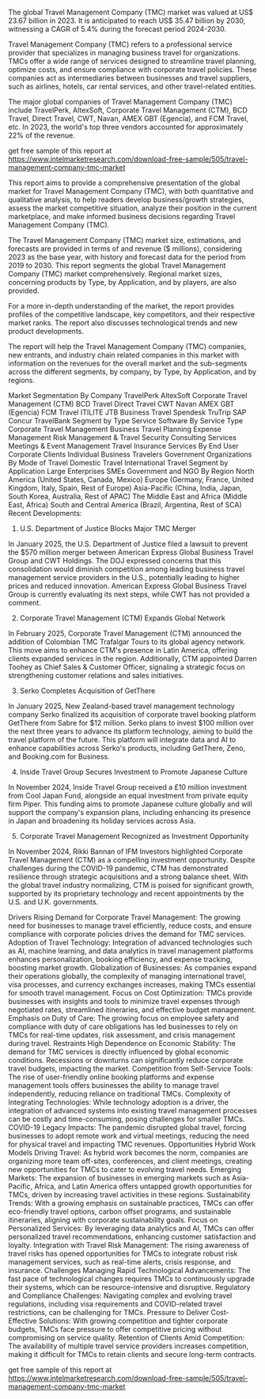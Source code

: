 The global Travel Management Company (TMC) market was valued at US$ 23.67 billion in 2023. It is anticipated to reach US$ 35.47 billion by 2030, witnessing a CAGR of 5.4% during the forecast period 2024-2030.

Travel Management Company (TMC) refers to a professional service provider that specializes in managing business travel for organizations. TMCs offer a wide range of services designed to streamline travel planning, optimize costs, and ensure compliance with corporate travel policies. These companies act as intermediaries between businesses and travel suppliers, such as airlines, hotels, car rental services, and other travel-related entities.

The major global companies of Travel Management Company (TMC) include TravelPerk, AltexSoft, Corporate Travel Management (CTM), BCD Travel, Direct Travel, CWT, Navan, AMEX GBT (Egencia), and FCM Travel, etc. In 2023, the world's top three vendors accounted for approximately 22% of the revenue.

get free sample of this report at https://www.intelmarketresearch.com/download-free-sample/505/travel-management-company-tmc-market

This report aims to provide a comprehensive presentation of the global market for Travel Management Company (TMC), with both quantitative and qualitative analysis, to help readers develop business/growth strategies, assess the market competitive situation, analyze their position in the current marketplace, and make informed business decisions regarding Travel Management Company (TMC).

The Travel Management Company (TMC) market size, estimations, and forecasts are provided in terms of and revenue ($ millions), considering 2023 as the base year, with history and forecast data for the period from 2019 to 2030. This report segments the global Travel Management Company (TMC) market comprehensively. Regional market sizes, concerning products by Type, by Application, and by players, are also provided.

For a more in-depth understanding of the market, the report provides profiles of the competitive landscape, key competitors, and their respective market ranks. The report also discusses technological trends and new product developments.

The report will help the Travel Management Company (TMC) companies, new entrants, and industry chain related companies in this market with information on the revenues for the overall market and the sub-segments across the different segments, by company, by Type, by Application, and by regions.

Market Segmentation By Company
TravelPerk
AltexSoft
Corporate Travel Management (CTM)
BCD Travel
Direct Travel
CWT
Navan
AMEX GBT (Egencia)
FCM Travel
ITILITE
JTB Business Travel
Spendesk
TruTrip
SAP Concur
TravelBank
Segment by Type
Service
Software
By Service Type
Corporate Travel Management
Business Travel Planning
Expense Management
Risk Management & Travel Security
Consulting Services
Meetings & Event Management
Travel Insurance Services
By End User
Corporate Clients
Individual Business Travelers
Government Organizations
By Mode of Travel
Domestic Travel
International Travel
Segment by Application
Large Enterprises
SMEs
Government and NGO
By Region
North America (United States, Canada, Mexico)
Europe (Germany, France, United Kingdom, Italy, Spain, Rest of Europe)
Asia-Pacific (China, India, Japan, South Korea, Australia, Rest of APAC)
The Middle East and Africa (Middle East, Africa)
South and Central America (Brazil, Argentina, Rest of SCA)
Recent Developments:
1. U.S. Department of Justice Blocks Major TMC Merger

In January 2025, the U.S. Department of Justice filed a lawsuit to prevent the $570 million merger between American Express Global Business Travel Group and CWT Holdings. The DOJ expressed concerns that this consolidation would diminish competition among leading business travel management service providers in the U.S., potentially leading to higher prices and reduced innovation. American Express Global Business Travel Group is currently evaluating its next steps, while CWT has not provided a comment. 

2. Corporate Travel Management (CTM) Expands Global Network

In February 2025, Corporate Travel Management (CTM) announced the addition of Colombian TMC Trafalgar Tours to its global agency network. This move aims to enhance CTM's presence in Latin America, offering clients expanded services in the region. Additionally, CTM appointed Darren Toohey as Chief Sales & Customer Officer, signaling a strategic focus on strengthening customer relations and sales initiatives. 

3. Serko Completes Acquisition of GetThere

In January 2025, New Zealand-based travel management technology company Serko finalized its acquisition of corporate travel booking platform GetThere from Sabre for $12 million. Serko plans to invest $100 million over the next three years to advance its platform technology, aiming to build the travel platform of the future. This platform will integrate data and AI to enhance capabilities across Serko's products, including GetThere, Zeno, and Booking.com for Business.

4. Inside Travel Group Secures Investment to Promote Japanese Culture

In November 2024, Inside Travel Group received a £10 million investment from Cool Japan Fund, alongside an equal investment from private equity firm Piper. This funding aims to promote Japanese culture globally and will support the company's expansion plans, including enhancing its presence in Japan and broadening its holiday services across Asia. 

5. Corporate Travel Management Recognized as Investment Opportunity

In November 2024, Rikki Bannan of IFM Investors highlighted Corporate Travel Management (CTM) as a compelling investment opportunity. Despite challenges during the COVID-19 pandemic, CTM has demonstrated resilience through strategic acquisitions and a strong balance sheet. With the global travel industry normalizing, CTM is poised for significant growth, supported by its proprietary technology and recent appointments by the U.S. and U.K. governments. 

Drivers
Rising Demand for Corporate Travel Management: The growing need for businesses to manage travel efficiently, reduce costs, and ensure compliance with corporate policies drives the demand for TMC services.
Adoption of Travel Technology: Integration of advanced technologies such as AI, machine learning, and data analytics in travel management platforms enhances personalization, booking efficiency, and expense tracking, boosting market growth.
Globalization of Businesses: As companies expand their operations globally, the complexity of managing international travel, visa processes, and currency exchanges increases, making TMCs essential for smooth travel management.
Focus on Cost Optimization: TMCs provide businesses with insights and tools to minimize travel expenses through negotiated rates, streamlined itineraries, and effective budget management.
Emphasis on Duty of Care: The growing focus on employee safety and compliance with duty of care obligations has led businesses to rely on TMCs for real-time updates, risk assessment, and crisis management during travel.
Restraints
High Dependence on Economic Stability: The demand for TMC services is directly influenced by global economic conditions. Recessions or downturns can significantly reduce corporate travel budgets, impacting the market.
Competition from Self-Service Tools: The rise of user-friendly online booking platforms and expense management tools offers businesses the ability to manage travel independently, reducing reliance on traditional TMCs.
Complexity of Integrating Technologies: While technology adoption is a driver, the integration of advanced systems into existing travel management processes can be costly and time-consuming, posing challenges for smaller TMCs.
COVID-19 Legacy Impacts: The pandemic disrupted global travel, forcing businesses to adopt remote work and virtual meetings, reducing the need for physical travel and impacting TMC revenues.
Opportunities
Hybrid Work Models Driving Travel: As hybrid work becomes the norm, companies are organizing more team off-sites, conferences, and client meetings, creating new opportunities for TMCs to cater to evolving travel needs.
Emerging Markets: The expansion of businesses in emerging markets such as Asia-Pacific, Africa, and Latin America offers untapped growth opportunities for TMCs, driven by increasing travel activities in these regions.
Sustainability Trends: With a growing emphasis on sustainable practices, TMCs can offer eco-friendly travel options, carbon offset programs, and sustainable itineraries, aligning with corporate sustainability goals.
Focus on Personalized Services: By leveraging data analytics and AI, TMCs can offer personalized travel recommendations, enhancing customer satisfaction and loyalty.
Integration with Travel Risk Management: The rising awareness of travel risks has opened opportunities for TMCs to integrate robust risk management services, such as real-time alerts, crisis response, and insurance.
Challenges
Managing Rapid Technological Advancements: The fast pace of technological changes requires TMCs to continuously upgrade their systems, which can be resource-intensive and disruptive.
Regulatory and Compliance Challenges: Navigating complex and evolving travel regulations, including visa requirements and COVID-related travel restrictions, can be challenging for TMCs.
Pressure to Deliver Cost-Effective Solutions: With growing competition and tighter corporate budgets, TMCs face pressure to offer competitive pricing without compromising on service quality.
Retention of Clients Amid Competition: The availability of multiple travel service providers increases competition, making it difficult for TMCs to retain clients and secure long-term contracts.
 
get free sample of this report at https://www.intelmarketresearch.com/download-free-sample/505/travel-management-company-tmc-market

